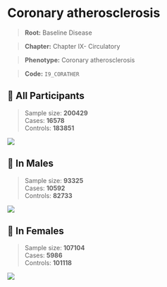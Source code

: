 # Coronary atherosclerosis

> **Root:** Baseline Disease  

> **Chapter:** Chapter IX- Circulatory  

> **Phenotype:** Coronary atherosclerosis  

> **Code:** `I9_CORATHER`

## 🧪 All Participants  
> Sample size: **200429**  
> Cases: **16578**  
> Controls: **183851**
<img src="/Disease/Figures/ALL/Incidence/I9_CORATHER.png"/>
<CsvTable src="/Disease_Data/ALL/Incidence/COX_I9_CORATHER.csv" label="🔍 View full results" />

## 👨 In Males  
> Sample size: **93325**  
> Cases: **10592**  
> Controls: **82733**
<img src="/Disease/Figures/Male/Incidence/I9_CORATHER.png"/>
<CsvTable src="/Disease_Data/Male/Incidence/COX_I9_CORATHER.csv" label="🔍 View full results" />

## 👩 In Females  
> Sample size: **107104**  
> Cases: **5986**  
> Controls: **101118**
<img src="/Disease/Figures/Female/Incidence/I9_CORATHER.png"/>
<CsvTable src="/Disease_Data/Female/Incidence/COX_I9_CORATHER.csv" label="🔍 View full results" />

